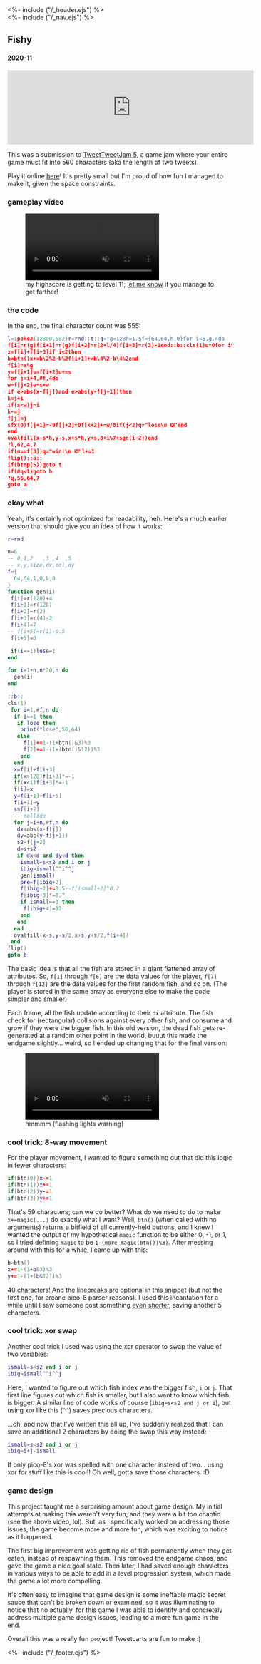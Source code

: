 <!DOCTYPE html>
<html>
<head>
<%- include ("/_header.ejs") %>
</head>
<body>
<div class="wrapper">
<%- include ("/_nav.ejs") %>
<section id="main-content">
<h1 class="post-title">Fishy</h1>
<h4 class="post-meta">2020-11</h4>

<iframe frameborder="0" src="https://itch.io/embed/813811?bg_color=8ecc74&amp;fg_color=291814&amp;link_color=e0964c&amp;border_color=f2cfb8" width="552" height="167"><a href="https://pancelor.itch.io/fishy">fishy by pancelor</a></iframe>

This was a submission to [TweetTweetJam 5](https://itch.io/jam/tweet-tweet-jam-5), a game jam where your entire game must fit into 560 characters (aka the length of two tweets).

Play it online [here](https://pancelor.itch.io/fishy)! It's pretty small but I'm proud of how fun I managed to make it, given the space constraints.

### gameplay video

<figure>
  <video loop controls autoplay muted>
    <source src="/assets/fishy.mp4" type="video/mp4">
  </video>
  <figcaption>my highscore is getting to level 11; <a href="https://twitter.com/pancelor/status/1326391289676443648">let me know</a> if you manage to get farther!</figcaption>
</figure>

### the code

In the end, the final character count was 555:

```lua
l=1poke2(12800,582)r=rnd::t::q="g=128h=1.5f={64,64,h,0}for i=5,g,4do
f[i]=r(g)f[i+1]=r(g)f[i+2]=r(2+l/4)f[i+3]=r(3)-1end::b::cls(1)u=0for i=1,#f,4do
x=f[i]+f[i+3]if i<2then
b=btn()x+=b\2%2-b%2f[i+1]+=b\8%2-b\4%2end
f[i]=x%g
y=f[i+1]s=f[i+2]u+=s
for j=i+4,#f,4do
w=f[j+2]e=s+w
if e>abs(x-f[j])and e>abs(y-f[j+1])then
k=j+i
if(s<w)j=i
k-=j
f[j]=j
sfx(0)f[j+1]=-9f[j+2]=0f[k+2]+=w/8if(j<2)q="lose\n ❎"end
end
ovalfill(x-s*h,y-s,x+s*h,y+s,8+i%7+sgn(i-2))end
?l,62,4,7
if(u==f[3])q="win!\n ❎"l+=1
flip()::a::
if(btnp(5))goto t
if(#q<1)goto b
?q,56,64,7
goto a
```

### okay what

Yeah, it's certainly not optimized for readability, heh. Here's a much earlier version that should give you an idea of how it works:

```lua
r=rnd

n=6
-- 0,1,2   ,3 ,4  ,5
-- x,y,size,dx,col,dy
f={
  64,64,1,0,8,0
}
function gen(i)
 f[i]=r(120)+4
 f[i+1]=r(128)
 f[i+2]=r(2)
 f[i+3]=r(4)-2
 f[i+4]=7
-- f[i+5]=r(1)-0.5
 f[i+5]=0

 if(i==1)lose=1
end

for i=1+n,n*20,n do
  gen(i)
end

::b::
cls(1)
 for i=1,#f,n do
  if i==1 then
   if lose then
    print("lose",56,64)
   else
     f[1]+=1-(1+btn()&3)%3
     f[2]+=1-(1+(btn()&12))%3
    end
  end
  x=f[i]+f[i+3]
  if(x>128)f[i+3]*=-1
  if(x<1)f[i+3]*=-1
  f[i]=x
  y=f[i+1]+f[i+5]
  f[i+1]=y
  s=f[i+2]
  -- collide
  for j=i+n,#f,n do
   dx=abs(x-f[j])
   dy=abs(y-f[j+1])
   s2=f[j+2]
   d=s+s2
   if dx<d and dy<d then
    ismall=s<s2 and i or j
    ibig=ismall^^i^^j
    gen(ismall)
    pre=f[ibig+2]
    f[ibig+2]+=0.5--f[ismall+2]^0.2
    f[ibig+3]*=0.7
    if ismall==1 then
     f[ibig+4]=12
    end
   end
  end
  ovalfill(x-s,y-s/2,x+s,y+s/2,f[i+4])
 end
flip()
goto b
```

The basic idea is that all the fish are stored in a giant flattened array of attributes. So, `f[1]` through `f[6]` are the data values for the player, `f[7]` through `f[12]` are the data values for the first random fish, and so on. (The player is stored in the same array as everyone else to make the code simpler and smaller)

Each frame, all the fish update according to their `dx` attribute. The fish check for (rectangular) collisions against every other fish, and consume and grow if they were the bigger fish. In this old version, the dead fish gets re-generated at a random other point in the world, buuut this made the endgame slightly... weird, so I ended up changing that for the final version:

<figure>
  <video loop controls muted>
    <source src="/assets/fishy-old.mp4" type="video/mp4">
  </video>
  <figcaption>hmmmm (flashing lights warning)</figcaption>
</figure>

### cool trick: 8-way movement

For the player movement, I wanted to figure something out that did this logic in fewer characters:

```lua
if(btn(0))x-=1
if(btn(1))x+=1
if(btn(2))y-=1
if(btn(3))y+=1
```

That's 59 characters; can we do better? What do we need to do to make `x+=magic(...)` do exactly what I want? Well, `btn()` (when called with no arguments) returns a bitfield of all currently-held buttons, and I knew I wanted the output of my hypothetical `magic` function to be either 0, -1, or 1, so I tried defining `magic` to be `1-(more_magic(btn())%3)`. After messing around with this for a while, I came up with this:

```lua
b=btn()
x+=1-(1+b&3)%3
y+=1-(1+(b&12))%3
```

40 characters! And the linebreaks are optional in this snippet (but not the first one, for arcane pico-8 parser reasons). I used this incantation for a while until I saw someone post something [even shorter](https://twitter.com/DaleJ_Dev/status/1324856184470446080), saving another 5 characters.

### cool trick: xor swap

Another cool trick I used was using the xor operator to swap the value of two variables:

```lua
ismall=s<s2 and i or j
ibig=ismall^^i^^j
```

Here, I wanted to figure out which fish index was the bigger fish, `i` or `j`. That first line figures out which fish is smaller, but I also want to know which fish is bigger! A similar line of code works of course (`ibig=s<s2 and j or i`), but using xor like this (`^^`) saves precious characters.

...oh, and now that I've written this all up, I've suddenly realized that I can save an additional 2 characters by doing the swap this way instead:

```lua
ismall=s<s2 and i or j
ibig=i+j-ismall
```

If only pico-8's xor was spelled with one character instead of two... using xor for stuff like this is cool!! Oh well, gotta save those characters. :D

### game design

This project taught me a surprising amount about game design. My initial attempts at making this weren't very fun, and they were a bit too chaotic (see the above video, lol). But, as I specifically worked on addressing those issues, the game become more and more fun, which was exciting to notice as it happened.

The first big improvement was getting rid of fish permanently when they get eaten, instead of respawning them. This removed the endgame chaos, and gave the game a nice goal state. Then later, I had saved enough characters in various ways to be able to add in a level progression system, which made the game a lot more compelling.

It's often easy to imagine that game design is some ineffable magic secret sauce that can't be broken down or examined, so it was illuminating to notice that no actually, for this game I was able to identify and concretely address multiple game design issues, leading to a more fun game in the end.

Overall this was a really fun project! Tweetcarts are fun to make :)

</section>
<%- include ("/_footer.ejs") %>
</body>
</html>
